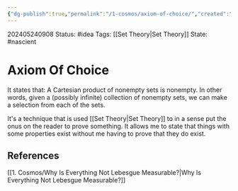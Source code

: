 ```yaml
---
{"dg-publish":true,"permalink":"/1-cosmos/axiom-of-choice/","created":"2024-08-31T23:47:13.467-04:00","updated":"2024-05-24T09:16:33.796-04:00"}
---
```


202405240908
Status: #idea
Tags: [[Set Theory\|Set Theory]] 
State: #nascient
# Axiom Of Choice
It states that:
A Cartesian product of nonempty sets is nonempty.
In other words, given a (possibly infinite) collection of nonempty sets, we can make a selection from each of the sets.

It's a technique that is used [[Set Theory\|Set Theory]] to in a sense put the onus on the reader to prove something. It allows me to state that things with some properties exist without me having to prove that they do exist.

## References
[[1. Cosmos/Why Is Everything Not Lebesgue Measurable?\|Why Is Everything Not Lebesgue Measurable?]]
